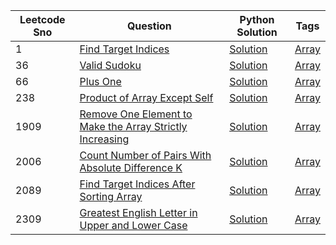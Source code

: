 Leetcode Sno | Question | Python Solution | Tags
   ------------ | -------- | --------------- | ----
1 | [Find Target Indices](https://github.com/RISHIKESHdev/Leetcode/blob/optimizedSolution/Array/Find%20Target%20Indices.txt) | [Solution](https://github.com/RISHIKESHdev/Leetcode/blob/optimizedSolution/Array/Find%20Target%20Indices.py) |[Array](https://github.com/RISHIKESHdev/Leetcode/tree/optimizedSolution/Array) 
36|[Valid Sudoku](https://github.com/RISHIKESHdev/Leetcode/blob/optimizedSolution/Array/Valid%20Sudoku.txt) | [Solution](https://github.com/RISHIKESHdev/Leetcode/blob/optimizedSolution/Array/Valid%20Sudoku.py) |[Array](https://github.com/RISHIKESHdev/Leetcode/tree/optimizedSolution/Array)
66|[Plus One](https://github.com/RISHIKESHdev/Leetcode/blob/optimizedSolution/Array/Plus%20One.txt) | [Solution](https://github.com/RISHIKESHdev/Leetcode/blob/optimizedSolution/Array/Plus%20One.py) |[Array](https://github.com/RISHIKESHdev/Leetcode/tree/optimizedSolution/Array)
238|[Product of Array Except Self](https://github.com/RISHIKESHdev/Leetcode/blob/optimizedSolution/Array/Product%20Array%20Not%20Self.txt) | [Solution](https://github.com/RISHIKESHdev/Leetcode/blob/optimizedSolution/Array/Product%20Array%20Not%20Self.py) |[Array](https://github.com/RISHIKESHdev/Leetcode/tree/optimizedSolution/Array)
1909|[Remove One Element to Make the Array Strictly Increasing](https://github.com/RISHIKESHdev/Leetcode/blob/optimizedSolution/Array/Removeone%20To%20Increase.txt) | [Solution](https://github.com/RISHIKESHdev/Leetcode/blob/optimizedSolution/Array/Removeone%20To%20Increase.py) |[Array](https://github.com/RISHIKESHdev/Leetcode/tree/optimizedSolution/Array)
2006|[Count Number of Pairs With Absolute Difference K](https://github.com/RISHIKESHdev/Leetcode/blob/optimizedSolution/Array/Pairs%20With%20Absolute%20Difference%20K.txt) | [Solution](https://github.com/RISHIKESHdev/Leetcode/blob/optimizedSolution/Array/Pairs%20With%20Absolute%20Difference%20K.py) |[Array](https://github.com/RISHIKESHdev/Leetcode/tree/optimizedSolution/Array)
2089|[Find Target Indices After Sorting Array](https://github.com/RISHIKESHdev/Leetcode/blob/optimizedSolution/Array/Find%20Target%20Indices.txt) | [Solution](https://github.com/RISHIKESHdev/Leetcode/blob/optimizedSolution/Array/Find%20Target%20Indices.py) |[Array](https://github.com/RISHIKESHdev/Leetcode/tree/optimizedSolution/Array)
2309|[Greatest English Letter in Upper and Lower Case](https://github.com/RISHIKESHdev/Leetcode/blob/optimizedSolution/Array/Greatest%20Eng%20Letter.txt) | [Solution](https://github.com/RISHIKESHdev/Leetcode/blob/optimizedSolution/Array/Greatest%20Eng%20Letter.py) |[Array](https://github.com/RISHIKESHdev/Leetcode/tree/optimizedSolution/Array)
